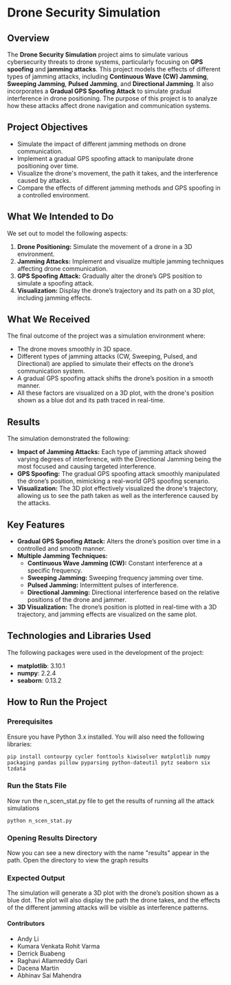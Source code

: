 # Drone Security Simulation

## Overview

The **Drone Security Simulation** project aims to simulate various cybersecurity threats to drone systems, particularly focusing on **GPS spoofing** and **jamming attacks**. This project models the effects of different types of jamming attacks, including **Continuous Wave (CW) Jamming**, **Sweeping Jamming**, **Pulsed Jamming**, and **Directional Jamming**. It also incorporates a **Gradual GPS Spoofing Attack** to simulate gradual interference in drone positioning. The purpose of this project is to analyze how these attacks affect drone navigation and communication systems.

## Project Objectives

- Simulate the impact of different jamming methods on drone communication.
- Implement a gradual GPS spoofing attack to manipulate drone positioning over time.
- Visualize the drone's movement, the path it takes, and the interference caused by attacks.
- Compare the effects of different jamming methods and GPS spoofing in a controlled environment.

## What We Intended to Do

We set out to model the following aspects:
1. **Drone Positioning:** Simulate the movement of a drone in a 3D environment.
2. **Jamming Attacks:** Implement and visualize multiple jamming techniques affecting drone communication.
3. **GPS Spoofing Attack:** Gradually alter the drone’s GPS position to simulate a spoofing attack.
4. **Visualization:** Display the drone’s trajectory and its path on a 3D plot, including jamming effects.

## What We Received

The final outcome of the project was a simulation environment where:
- The drone moves smoothly in 3D space.
- Different types of jamming attacks (CW, Sweeping, Pulsed, and Directional) are applied to simulate their effects on the drone’s communication system.
- A gradual GPS spoofing attack shifts the drone’s position in a smooth manner.
- All these factors are visualized on a 3D plot, with the drone's position shown as a blue dot and its path traced in real-time.

## Results

The simulation demonstrated the following:
- **Impact of Jamming Attacks:** Each type of jamming attack showed varying degrees of interference, with the Directional Jamming being the most focused and causing targeted interference.
- **GPS Spoofing:** The gradual GPS spoofing attack smoothly manipulated the drone’s position, mimicking a real-world GPS spoofing scenario.
- **Visualization:** The 3D plot effectively visualized the drone's trajectory, allowing us to see the path taken as well as the interference caused by the attacks.

## Key Features

- **Gradual GPS Spoofing Attack:** Alters the drone’s position over time in a controlled and smooth manner.
- **Multiple Jamming Techniques:**
  - **Continuous Wave Jamming (CW):** Constant interference at a specific frequency.
  - **Sweeping Jamming:** Sweeping frequency jamming over time.
  - **Pulsed Jamming:** Intermittent pulses of interference.
  - **Directional Jamming:** Directional interference based on the relative positions of the drone and jammer.
- **3D Visualization:** The drone’s position is plotted in real-time with a 3D trajectory, and jamming effects are visualized on the same plot.

## Technologies and Libraries Used

The following packages were used in the development of the project:

- **matplotlib**: 3.10.1
- **numpy**: 2.2.4
- **seaborn**: 0.13.2

## How to Run the Project

### Prerequisites
Ensure you have Python 3.x installed. You will also need the following libraries:

```
pip install contourpy cycler fonttools kiwisolver matplotlib numpy packaging pandas pillow pyparsing python-dateutil pytz seaborn six tzdata
```

### Run the Stats File
Now run the n_scen_stat.py file to get the results of running all the attack simulations

```
python n_scen_stat.py
```

### Opening Results Directory
Now you can see a new directory with the name "results" appear in the path. Open the directory to view the graph results

### Expected Output
The simulation will generate a 3D plot with the drone’s position shown as a blue dot. The plot will also display the path the drone takes, and the effects of the different jamming attacks will be visible as interference patterns.

#### Contributors

- Andy Li
- Kumara Venkata Rohit Varma
- Derrick Buabeng 
- Raghavi Allamreddy Gari
- Dacena Martin
- Abhinav Sai Mahendra